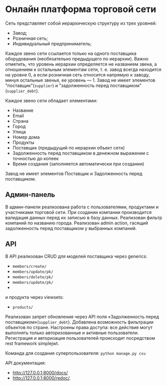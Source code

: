 # Онлайн платформа торговой сети
Сеть представляет собой иерархическую структуру из трех уровней:
- Завод;
- Розничная сеть;
- Индивидуальный предприниматель;

Каждое звено сети ссылается только на одного поставщика оборудования (необязательно предыдущего по иерархии). Важно
отметить, что уровень иерархии определяется не названием звена, а отношением к остальным элементам сети, т. е. 
завод всегда находится на уровне 0, а если розничная сеть относится напрямую к заводу, минуя остальные звенья, 
ее уровень — 1. Завод не имеет элементов "поставщик"(```supplier```) и "задолженность перед поставщиком"(```supplier_debt```).



Каждое звено сети обладает элементами:

- Название
- Email
- Страна
- Город
- Улица
- Номер дома
- Продукты
- Поставщик (предыдущий по иерархии объект сети)
- Задолженность перед поставщиком в денежном выражении с точностью до копеек
- Время создания (заполняется автоматически при создании)

Завод не имеет элементов Поставщик и Задолженность перед поставщиком.




## Админ-панель

В админ-панели реализована работа с пользователями, продуктами и участниками торговой сети.
При создании компании производится валидация данных перед их записью в базу данных.
Реализован фильтр компаний по названию города.
Реализован admin action, гасящий задолженность перед поставщиком у выбранных компаний.

## API

В API реализован CRUD для моделей поставщика через generics:
- ```members/create/``` 
- ```members/update/pk/``` 
- ```members/delete/pk/``` 
- ```members/update/pk/```
- 
и продукта через viewsets:
- ```products/```


Реализован запрет обновления через API поля «Задолженность перед поставщиком»(```supplier_debt```).
Добавлена возможность фильтрации объектов по стране.
Настроены права доступа: все действия могут выполнять только авторизованные и активные пользователи.
Регистрация и авторизация пользователей происходит посредством rest framework simplejwt.

Команда для создания суперпользователя: ```python manage.py csu```

API документация:
- http://127.0.0.1:8000/docs/
- http://127.0.0.1:8000/redoc/.
